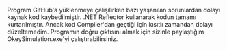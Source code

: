 Program GitHub'a yüklenmeye çalışılırken bazı yaşanılan sorunlardan dolayı kaynak kod kaybedilmiştir. 
.NET Reflector kullanarak kodun tamamı kurtarılmıştır.
Ancak kod Compiler'dan geçtiği için kısıtlı zamandan dolayı düzeltemedim. 
Programın doğru çıktısını almak için sizinle paylaştığım OkeySimulation.exe'yi çalıştırabilirsiniz.
